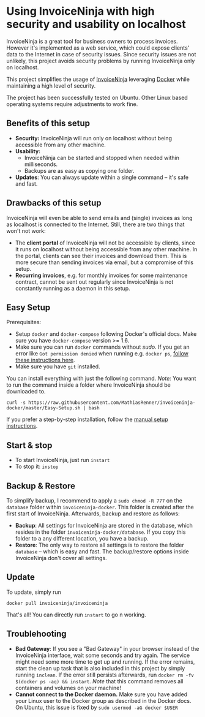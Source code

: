 # Using InvoiceNinja with high security and usability on localhost

InvoiceNinja is a great tool for business owners to process invoices. However it's implemented as a web service, which could expose clients' data to the Internet in case of security issues. Since security issues are not unlikely, this project avoids security problems by running InvoiceNinja only on localhost.

This project simplifies the usage of [InvoiceNinja](https://github.com/invoiceninja/invoiceninja) leveraging [Docker](http://docker.com/) while maintaining a high level of security.

The project has been successfully tested on Ubuntu. Other Linux based operating systems require adjustments to work fine.


Benefits of this setup
-----------
- **Security:** InvoiceNinja will run only on localhost without being accessible from any other machine.
- **Usability:**
  - InvoiceNinja can be started and stopped when needed within milliseconds.
  - Backups are as easy as copying one folder.
- **Updates**: You can always update within a single command – it's safe and fast.
 
 
Drawbacks of this setup
------------
InvoiceNinja will even be able to send emails and (single) invoices as long as localhost is connected to the Internet. Still, there are two things that won't not work:
  - The **client portal** of InvoiceNinja will not be accessible by clients, since it runs on localhost without being accessible from any other machine. In the portal, clients can see their invoices and download them. This is more secure than sending invoices via email, but a compromise of this setup.
  - **Recurring invoices**, e.g. for monthly invoices for some maintenance contract, cannot be sent out regularly since InvoiceNinja is not constantly running as a daemon in this setup.


Easy Setup
---------------
Prerequisites:
  - Setup `docker` and `docker-compose` following Docker's official docs. Make sure you have `docker-compose` version >= 1.6.
  - Make sure you can run `docker` commands without *sudo*. If you get an error like `Got permission denied` when running e.g. `docker ps`, [follow these instructions here](http://askubuntu.com/questions/477551/how-can-i-use-docker-without-sudo).
  - Make sure you have `git` installed.

You can install everything with just the following command. *Note:* You want to run the command inside a folder where InvoiceNinja should be downloaded to.

```
curl -s https://raw.githubusercontent.com/MathiasRenner/invoiceninja-docker/master/Easy-Setup.sh | bash
```

If you prefer a step-by-step installation, follow the [manual setup instructions](https://github.com/MathiasRenner/invoiceninja-docker/blob/master/MANUAL-SETUP.md).


Start & stop
--------------
- To start InvoiceNinja, just run `instart`
- To stop it: `instop`


Backup & Restore
----------------
To simplify backup, I recommend to apply a `sudo chmod -R 777` on the `database` folder within `invoiceninja-docker`. This folder is created after the first start of InvoiceNinja. Afterwards, backup and restore as follows:

- **Backup**: All settings for InvoiceNinja are stored in the database, which resides in the folder `invoiceninja-docker/database`. If you copy this folder to a any different location, you have a backup.
- **Restore**: The only way to restore all settings is to restore the folder `database` – which is easy and fast. The backup/restore options inside InvoiceNinja don't cover all settings.


Update
-------------
To update, simply run
```
docker pull invoiceninja/invoiceninja
```
That's all! You can directly run `instart` to go n working.


Troublehooting
-------------
- **Bad Gateway**: If you see a "Bad Gateway" in your browser instead of the InvoiceNinja interface, wait some seconds and try again. The service might need some more time to get up and running. If the error remains, start the clean up task that is also included in this project by simply running `inclean`. If the error still persists afterwards, run `docker rm -fv $(docker ps -aq) && instart`.  *Note* that this command removes all containers and volumes on your machine!
- **Cannot connect to the Docker daemon.** Make sure you have added your Linux user to the Docker group as described in the Docker docs. On Ubuntu, this issue is fixed by `sudo usermod -aG docker $USER`
